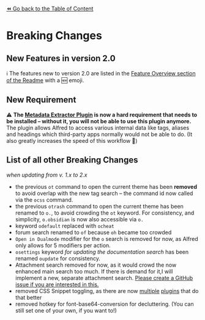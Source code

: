 [⏪ Go back to the Table of Content](README.md#Feature%20Overview)

# Breaking Changes

## New Features in version 2.0
ℹ️ The features new to version 2.0 are listed in the [Feature Overview section of the Readme](README.md#Feature%20Overview) with a 🆕 emoji.

## New Requirement
⚠️  __The [Metadata Extractor Plugin](https://github.com/kometenstaub/metadata-extractor) is now a hard requirement that needs to be installed – without it, you will not be able to use this plugin anymore.__ The plugin allows Alfred to access various internal data like tags, aliases and headings which third-party apps normally would not be able to do. (It also greatly increases the speed of this workflow 🙂)

## List of all other Breaking Changes 
*when updating from v. 1.x to 2.x*
- the previous `ot` command to open the current theme has been **removed** to avoid overlap with the new tag search – the command id now called via the `ocss` command.
- the previous `otrash` command to open the current theme has been renamed to `o.`, to avoid crowding the `ot` keyword. For consistency, and simplicity, `o.obsidian` is now also accessible via `o.`
- keyword `odefault` replaced with `ocheat`
- forum search renamed to `of` because `oh` became too crowded
- `Open in Dualmode` modifier for the `o` search is removed for now, as Alfred only allows for 5 modifiers per action.
- `osettings` keyword *for updating the documentation search* has been renamed `oupdate` for consistency.
- Attachment search removed for now, as it would crowd the now enhanced main search too much. If there is demand for it,I will implement a new, separate attachment search. [Please create a GitHub issue if you are interested in this.](https://github.com/chrisgrieser/shimmering-obsidian)
- removed CSS Snippet toggling, as there are now [multiple](https://github.com/chetachiezikeuzor/MySnippets-Plugin) [plugins](https://github.com/deathau/snippet-commands-obsidian) that do that better
- removed hotkey for font-base64-conversion for decluttering. (You can still set one of your own, if you want to!)
